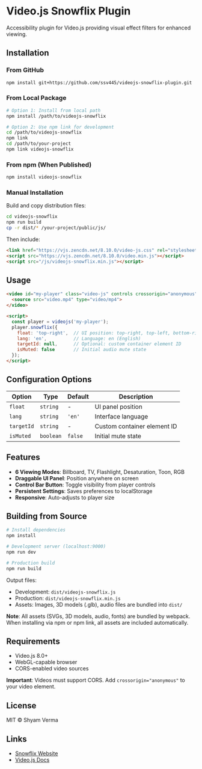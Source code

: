 # Video.js Snowflix Plugin

Accessibility plugin for Video.js providing visual effect filters for enhanced viewing.

## Installation

### From GitHub

```bash
npm install git+https://github.com/ssv445/videojs-snowflix-plugin.git
```

### From Local Package

```bash
# Option 1: Install from local path
npm install /path/to/videojs-snowflix

# Option 2: Use npm link for development
cd /path/to/videojs-snowflix
npm link
cd /path/to/your-project
npm link videojs-snowflix
```

### From npm (When Published)

```bash
npm install videojs-snowflix
```

### Manual Installation

Build and copy distribution files:

```bash
cd videojs-snowflix
npm run build
cp -r dist/* /your-project/public/js/
```

Then include:

```html
<link href="https://vjs.zencdn.net/8.10.0/video-js.css" rel="stylesheet">
<script src="https://vjs.zencdn.net/8.10.0/video.min.js"></script>
<script src="/js/videojs-snowflix.min.js"></script>
```

## Usage

```html
<video id="my-player" class="video-js" controls crossorigin="anonymous">
  <source src="video.mp4" type="video/mp4">
</video>

<script>
  const player = videojs('my-player');
  player.snowflix({
    float: 'top-right',  // UI position: top-right, top-left, bottom-right, bottom-left
    lang: 'en',          // Language: en (English)
    targetId: null,      // Optional: custom container element ID
    isMuted: false       // Initial audio mute state
  });
</script>
```

## Configuration Options

| Option | Type | Default | Description |
|--------|------|---------|-------------|
| `float` | `string` | - | UI panel position |
| `lang` | `string` | `'en'` | Interface language |
| `targetId` | `string` | - | Custom container element ID |
| `isMuted` | `boolean` | `false` | Initial mute state |

## Features

- **6 Viewing Modes**: Billboard, TV, Flashlight, Desaturation, Toon, RGB
- **Draggable UI Panel**: Position anywhere on screen
- **Control Bar Button**: Toggle visibility from player controls
- **Persistent Settings**: Saves preferences to localStorage
- **Responsive**: Auto-adjusts to player size

## Building from Source

```bash
# Install dependencies
npm install

# Development server (localhost:9000)
npm run dev

# Production build
npm run build
```

Output files:
- Development: `dist/videojs-snowflix.js`
- Production: `dist/videojs-snowflix.min.js`
- Assets: Images, 3D models (.glb), audio files are bundled into `dist/`

**Note**: All assets (SVGs, 3D models, audio, fonts) are bundled by webpack. When installing via npm or npm link, all assets are included automatically.

## Requirements

- Video.js 8.0+
- WebGL-capable browser
- CORS-enabled video sources

**Important**: Videos must support CORS. Add `crossorigin="anonymous"` to your video element.

## License

MIT © Shyam Verma

## Links

- [Snowflix Website](https://www.snowflixtv.com/)
- [Video.js Docs](https://videojs.com/)
